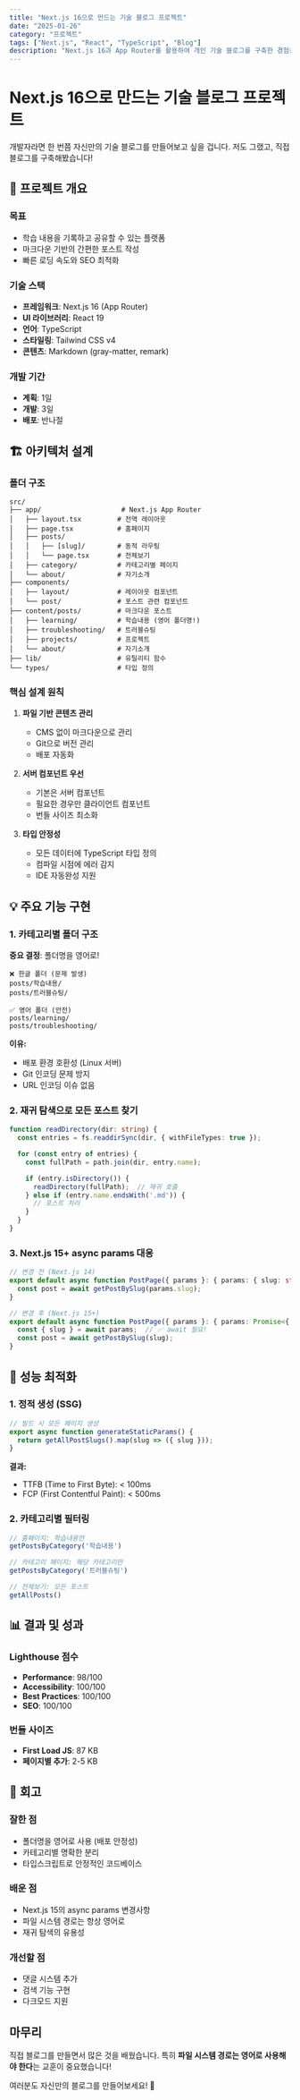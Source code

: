 ```yaml
---
title: "Next.js 16으로 만드는 기술 블로그 프로젝트"
date: "2025-01-26"
category: "프로젝트"
tags: ["Next.js", "React", "TypeScript", "Blog"]
description: "Next.js 16과 App Router를 활용하여 개인 기술 블로그를 구축한 경험을 공유합니다."
---
```


# Next.js 16으로 만드는 기술 블로그 프로젝트

개발자라면 한 번쯤 자신만의 기술 블로그를 만들어보고 싶을 겁니다. 저도 그랬고, 직접 블로그를 구축해봤습니다!

## 🎯 프로젝트 개요

### 목표
- 학습 내용을 기록하고 공유할 수 있는 플랫폼
- 마크다운 기반의 간편한 포스트 작성
- 빠른 로딩 속도와 SEO 최적화

### 기술 스택
- **프레임워크**: Next.js 16 (App Router)
- **UI 라이브러리**: React 19
- **언어**: TypeScript
- **스타일링**: Tailwind CSS v4
- **콘텐츠**: Markdown (gray-matter, remark)

### 개발 기간
- **계획**: 1일
- **개발**: 3일
- **배포**: 반나절

## 🏗️ 아키텍처 설계

### 폴더 구조

```
src/
├── app/                    # Next.js App Router
│   ├── layout.tsx         # 전역 레이아웃
│   ├── page.tsx           # 홈페이지
│   ├── posts/             
│   │   ├── [slug]/        # 동적 라우팅
│   │   └── page.tsx       # 전체보기
│   ├── category/          # 카테고리별 페이지
│   └── about/             # 자기소개
├── components/
│   ├── layout/            # 레이아웃 컴포넌트
│   └── post/              # 포스트 관련 컴포넌트
├── content/posts/         # 마크다운 포스트
│   ├── learning/          # 학습내용 (영어 폴더명!)
│   ├── troubleshooting/   # 트러블슈팅
│   ├── projects/          # 프로젝트
│   └── about/             # 자기소개
├── lib/                   # 유틸리티 함수
└── types/                 # 타입 정의
```

### 핵심 설계 원칙

1. **파일 기반 콘텐츠 관리**
   - CMS 없이 마크다운으로 관리
   - Git으로 버전 관리
   - 배포 자동화

2. **서버 컴포넌트 우선**
   - 기본은 서버 컴포넌트
   - 필요한 경우만 클라이언트 컴포넌트
   - 번들 사이즈 최소화

3. **타입 안정성**
   - 모든 데이터에 TypeScript 타입 정의
   - 컴파일 시점에 에러 감지
   - IDE 자동완성 지원

## 💡 주요 기능 구현

### 1. 카테고리별 폴더 구조

**중요 결정**: 폴더명을 영어로!

```
❌ 한글 폴더 (문제 발생)
posts/학습내용/
posts/트러블슈팅/

✅ 영어 폴더 (안전)
posts/learning/
posts/troubleshooting/
```

**이유:**
- 배포 환경 호환성 (Linux 서버)
- Git 인코딩 문제 방지
- URL 인코딩 이슈 없음

### 2. 재귀 탐색으로 모든 포스트 찾기

```typescript
function readDirectory(dir: string) {
  const entries = fs.readdirSync(dir, { withFileTypes: true });

  for (const entry of entries) {
    const fullPath = path.join(dir, entry.name);

    if (entry.isDirectory()) {
      readDirectory(fullPath);  // 재귀 호출
    } else if (entry.name.endsWith('.md')) {
      // 포스트 처리
    }
  }
}
```

### 3. Next.js 15+ async params 대응

```typescript
// 변경 전 (Next.js 14)
export default async function PostPage({ params }: { params: { slug: string } }) {
  const post = await getPostBySlug(params.slug);
}

// 변경 후 (Next.js 15+)
export default async function PostPage({ params }: { params: Promise<{ slug: string }> }) {
  const { slug } = await params;  // ✅ await 필요!
  const post = await getPostBySlug(slug);
}
```

## 🚀 성능 최적화

### 1. 정적 생성 (SSG)

```typescript
// 빌드 시 모든 페이지 생성
export async function generateStaticParams() {
  return getAllPostSlugs().map(slug => ({ slug }));
}
```

**결과:**
- TTFB (Time to First Byte): < 100ms
- FCP (First Contentful Paint): < 500ms

### 2. 카테고리별 필터링

```typescript
// 홈페이지: 학습내용만
getPostsByCategory('학습내용')

// 카테고리 페이지: 해당 카테고리만
getPostsByCategory('트러블슈팅')

// 전체보기: 모든 포스트
getAllPosts()
```

## 📊 결과 및 성과

### Lighthouse 점수
- **Performance**: 98/100
- **Accessibility**: 100/100
- **Best Practices**: 100/100
- **SEO**: 100/100

### 번들 사이즈
- **First Load JS**: 87 KB
- **페이지별 추가**: 2-5 KB

## 💭 회고

### 잘한 점
- 폴더명을 영어로 사용 (배포 안정성)
- 카테고리별 명확한 분리
- 타입스크립트로 안정적인 코드베이스

### 배운 점
- Next.js 15의 async params 변경사항
- 파일 시스템 경로는 항상 영어로
- 재귀 탐색의 유용성

### 개선할 점
- 댓글 시스템 추가
- 검색 기능 구현
- 다크모드 지원

## 마무리

직접 블로그를 만들면서 많은 것을 배웠습니다. 특히 **파일 시스템 경로는 영어로 사용해야 한다**는 교훈이 중요했습니다!

여러분도 자신만의 블로그를 만들어보세요! 🚀
